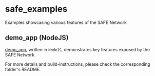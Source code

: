 # safe_examples
Examples showcasing various features of the SAFE Network

## demo_app (NodeJS)
[demo_app](demo_app), written in `NodeJS`, demonstrates key features exposed by the SAFE Network.

For more details and build-instructions, please check the corresponding folder's README.
